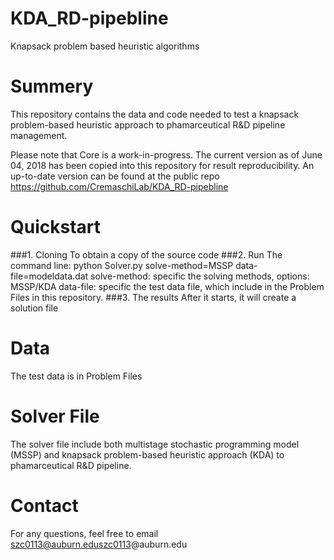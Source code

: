 # KDA_RD-pipebline
Knapsack problem based heuristic algorithms

# Summery
This repository contains the data and code needed to test a knapsack problem-based heuristic approach to phamarceutical R&D pipeline management.

Please note that Core is a work-in-progress. The current version as of June 04, 2018 has been copied into this repository for result reproducibility. An up-to-date version can be found at the public repo https://github.com/CremaschiLab/KDA_RD-pipebline

# Quickstart
###1. Cloning To obtain a copy of the source code
###2. Run
The command line: python Solver.py solve-method=MSSP data-file=modeldata.dat
solve-method: specific the solving methods, options: MSSP/KDA
data-file: specific the test data file, which include in the Problem Files in this repository.
###3. The results 
After it starts, it will create a solution file

# Data
The test data is in Problem Files

# Solver File
The solver file include both multistage stochastic programming model (MSSP) and knapsack problem-based heuristic approach (KDA) to phamarceutical R&D pipeline.

# Contact
For any questions, feel free to email szc0113@auburn.eduszc0113@auburn.edu
